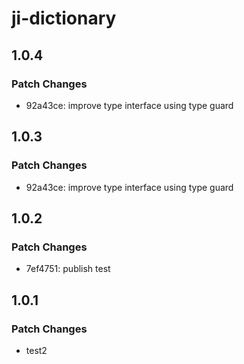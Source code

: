 # ji-dictionary

## 1.0.4

### Patch Changes

- 92a43ce: improve type interface using type guard

## 1.0.3

### Patch Changes

- 92a43ce: improve type interface using type guard

## 1.0.2

### Patch Changes

- 7ef4751: publish test

## 1.0.1

### Patch Changes

- test2
